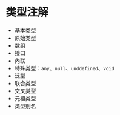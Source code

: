 # 类型注解

- 基本类型
- 原始类型
- 数组
- 接口
- 內联
- 特殊类型：`any`、`null`、`unddefined`、`void`
- 泛型
- 联合类型
- 交叉类型
- 元祖类型
- 类型别名